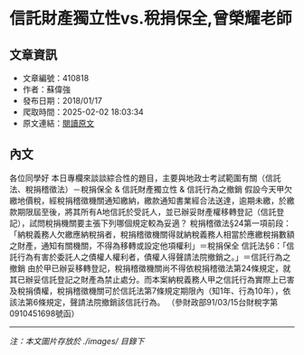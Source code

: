 # 信託財產獨立性vs.稅捐保全,曾榮耀老師

## 文章資訊
- 文章編號：410818
- 作者：蘇偉強
- 發布日期：2018/01/17
- 爬取時間：2025-02-02 18:03:34
- 原文連結：[閱讀原文](https://real-estate.get.com.tw/Columns/detail.aspx?no=410818)

## 內文
各位同學好
本日專欄來談談綜合性的題目，主要與地政士考試範圍有關（信託法、稅捐稽徵法）－稅捐保全 & 信託財產獨立性 & 信託行為之撤銷
假設今天甲欠繳地價稅，經稅捐稽徵機關通知繳納，繳款通知書業經合法送達，逾期未繳，於繳款期限屆至後，將其所有A地信託於受託人，並已辦妥財產權移轉登記（信託登記），試問稅捐機關要主張下列哪個規定較為妥適？
稅捐稽徵法§24第一項前段：「納稅義務人欠繳應納稅捐者，稅捐稽徵機關得就納稅義務人相當於應繳稅捐數額之財產，通知有關機關，不得為移轉或設定他項權利」＝稅捐保全
信託法§6：「信託行為有害於委託人之債權人權利者，債權人得聲請法院撤銷之。」＝信託行為之撤銷
由於甲已辦妥移轉登記，稅捐稽徵機關尚不得依稅捐稽徵法第24條規定，就其已辦妥信託登記之財產為禁止處分。而本案納稅義務人甲之信託行為實際上已害及稅捐債權，稅捐稽徵機關可於信託法第7條規定期限內（知1年、行為10年），依該法第6條規定，聲請法院撤銷該信託行為。
（參財政部91/03/15台財稅字第0910451698號函）

---
*注：本文圖片存放於 ./images/ 目錄下*
